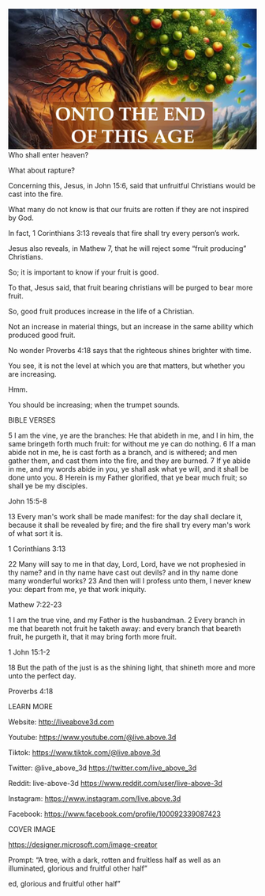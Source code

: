 ![Video cover image](../cover.jpg "cover photo")
Who shall enter heaven? 

What about rapture?

Concerning this, Jesus, in John 15:6, said that unfruitful Christians would be cast into the fire.

What many do not know is that our fruits are rotten if they are not inspired by God.

In fact, 1 Corinthians 3:13 reveals that fire shall try every person’s work.

Jesus also reveals, in Mathew 7, that he will reject some “fruit producing” Christians.

So; it is important to know if your fruit is good.

To that, Jesus said, that fruit bearing christians will be purged to bear more fruit.

So, good fruit produces increase in the life of a Christian.

Not an increase in material things, but an increase in the same ability which produced good fruit.

No wonder Proverbs 4:18 says that the righteous shines brighter with time.

You see, it is not the level at which you are that matters, but whether you are increasing.

Hmm.

You should be increasing; when the trumpet sounds.

BIBLE VERSES

5 I am the vine, ye are the branches: He that abideth in me, and I in him, the same bringeth forth much fruit: for without me ye can do nothing.
6 If a man abide not in me, he is cast forth as a branch, and is withered; and men gather them, and cast them into the fire, and they are burned.
7 If ye abide in me, and my words abide in you, ye shall ask what ye will, and it shall be done unto you.
8 Herein is my Father glorified, that ye bear much fruit; so shall ye be my disciples.

John 15:5-8

13 Every man's work shall be made manifest: for the day shall declare it, because it shall be revealed by fire; and the fire shall try every man's work of what sort it is.

1 Corinthians 3:13

22 Many will say to me in that day, Lord, Lord, have we not prophesied in thy name? and in thy name have cast out devils? and in thy name done many wonderful works?
23 And then will I profess unto them, I never knew you: depart from me, ye that work iniquity.

Mathew 7:22-23

1 I am the true vine, and my Father is the husbandman.
2 Every branch in me that beareth not fruit he taketh away: and every branch that beareth fruit, he purgeth it, that it may bring forth more fruit.

1 John 15:1-2

18 But the path of the just is as the shining light, that shineth more and more unto the perfect day.

Proverbs 4:18

LEARN MORE

Website: http://liveabove3d.com

Youtube: https://www.youtube.com/@live.above.3d

Tiktok: https://www.tiktok.com/@live.above.3d

Twitter: @live_above_3d https://twitter.com/live_above_3d

Reddit: live-above-3d https://www.reddit.com/user/live-above-3d

Instagram: https://www.instagram.com/live.above.3d

Facebook: https://www.facebook.com/profile/100092339087423

COVER IMAGE

https://designer.microsoft.com/image-creator

Prompt: “A tree, with a dark, rotten and fruitless half as well as an illuminated, glorious and fruitful other half”

ed, glorious and fruitful other half”

